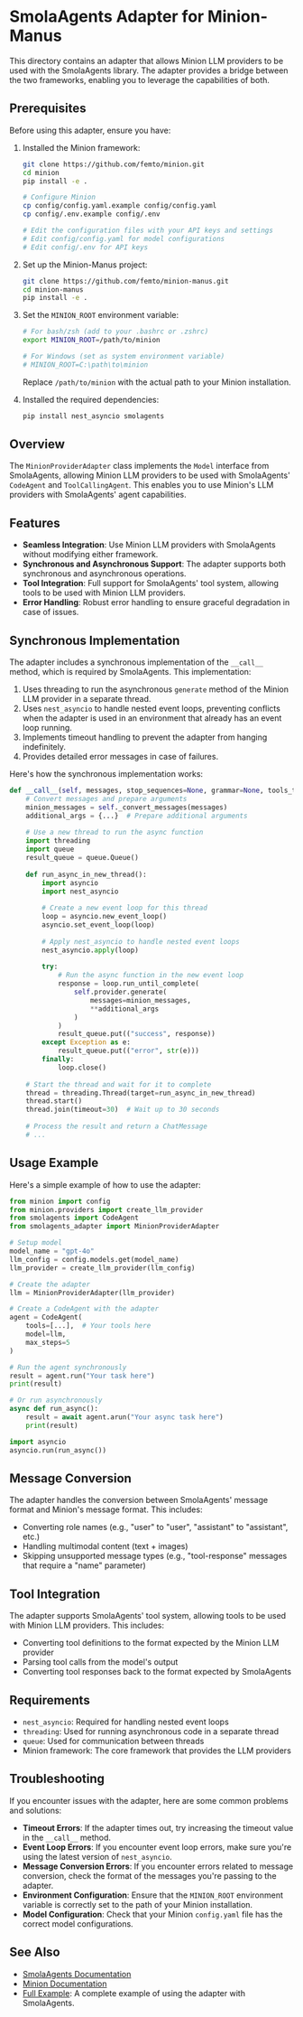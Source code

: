 # SmolaAgents Adapter for Minion-Manus

This directory contains an adapter that allows Minion LLM providers to be used with the SmolaAgents library. The adapter provides a bridge between the two frameworks, enabling you to leverage the capabilities of both.

## Prerequisites

Before using this adapter, ensure you have:

1. Installed the Minion framework:
   ```bash
   git clone https://github.com/femto/minion.git
   cd minion
   pip install -e .
   
   # Configure Minion
   cp config/config.yaml.example config/config.yaml
   cp config/.env.example config/.env
   
   # Edit the configuration files with your API keys and settings
   # Edit config/config.yaml for model configurations
   # Edit config/.env for API keys
   ```

2. Set up the Minion-Manus project:
   ```bash
   git clone https://github.com/femto/minion-manus.git
   cd minion-manus
   pip install -e .
   ```

3. Set the `MINION_ROOT` environment variable:
   ```bash
   # For bash/zsh (add to your .bashrc or .zshrc)
   export MINION_ROOT=/path/to/minion
   
   # For Windows (set as system environment variable)
   # MINION_ROOT=C:\path\to\minion
   ```
   Replace `/path/to/minion` with the actual path to your Minion installation.

4. Installed the required dependencies:
   ```bash
   pip install nest_asyncio smolagents
   ```

## Overview

The `MinionProviderAdapter` class implements the `Model` interface from SmolaAgents, allowing Minion LLM providers to be used with SmolaAgents' `CodeAgent` and `ToolCallingAgent`. This enables you to use Minion's LLM providers with SmolaAgents' agent capabilities.

## Features

- **Seamless Integration**: Use Minion LLM providers with SmolaAgents without modifying either framework.
- **Synchronous and Asynchronous Support**: The adapter supports both synchronous and asynchronous operations.
- **Tool Integration**: Full support for SmolaAgents' tool system, allowing tools to be used with Minion LLM providers.
- **Error Handling**: Robust error handling to ensure graceful degradation in case of issues.

## Synchronous Implementation

The adapter includes a synchronous implementation of the `__call__` method, which is required by SmolaAgents. This implementation:

1. Uses threading to run the asynchronous `generate` method of the Minion LLM provider in a separate thread.
2. Uses `nest_asyncio` to handle nested event loops, preventing conflicts when the adapter is used in an environment that already has an event loop running.
3. Implements timeout handling to prevent the adapter from hanging indefinitely.
4. Provides detailed error messages in case of failures.

Here's how the synchronous implementation works:

```python
def __call__(self, messages, stop_sequences=None, grammar=None, tools_to_call_from=None, **kwargs):
    # Convert messages and prepare arguments
    minion_messages = self._convert_messages(messages)
    additional_args = {...}  # Prepare additional arguments
    
    # Use a new thread to run the async function
    import threading
    import queue
    result_queue = queue.Queue()
    
    def run_async_in_new_thread():
        import asyncio
        import nest_asyncio
        
        # Create a new event loop for this thread
        loop = asyncio.new_event_loop()
        asyncio.set_event_loop(loop)
        
        # Apply nest_asyncio to handle nested event loops
        nest_asyncio.apply(loop)
        
        try:
            # Run the async function in the new event loop
            response = loop.run_until_complete(
                self.provider.generate(
                    messages=minion_messages,
                    **additional_args
                )
            )
            result_queue.put(("success", response))
        except Exception as e:
            result_queue.put(("error", str(e)))
        finally:
            loop.close()
    
    # Start the thread and wait for it to complete
    thread = threading.Thread(target=run_async_in_new_thread)
    thread.start()
    thread.join(timeout=30)  # Wait up to 30 seconds
    
    # Process the result and return a ChatMessage
    # ...
```

## Usage Example

Here's a simple example of how to use the adapter:

```python
from minion import config
from minion.providers import create_llm_provider
from smolagents import CodeAgent
from smolagents_adapter import MinionProviderAdapter

# Setup model
model_name = "gpt-4o"
llm_config = config.models.get(model_name)
llm_provider = create_llm_provider(llm_config)

# Create the adapter
llm = MinionProviderAdapter(llm_provider)

# Create a CodeAgent with the adapter
agent = CodeAgent(
    tools=[...],  # Your tools here
    model=llm,
    max_steps=5
)

# Run the agent synchronously
result = agent.run("Your task here")
print(result)

# Or run asynchronously
async def run_async():
    result = await agent.arun("Your async task here")
    print(result)

import asyncio
asyncio.run(run_async())
```

## Message Conversion

The adapter handles the conversion between SmolaAgents' message format and Minion's message format. This includes:

- Converting role names (e.g., "user" to "user", "assistant" to "assistant", etc.)
- Handling multimodal content (text + images)
- Skipping unsupported message types (e.g., "tool-response" messages that require a "name" parameter)

## Tool Integration

The adapter supports SmolaAgents' tool system, allowing tools to be used with Minion LLM providers. This includes:

- Converting tool definitions to the format expected by the Minion LLM provider
- Parsing tool calls from the model's output
- Converting tool responses back to the format expected by SmolaAgents

## Requirements

- `nest_asyncio`: Required for handling nested event loops
- `threading`: Used for running asynchronous code in a separate thread
- `queue`: Used for communication between threads
- Minion framework: The core framework that provides the LLM providers

## Troubleshooting

If you encounter issues with the adapter, here are some common problems and solutions:

- **Timeout Errors**: If the adapter times out, try increasing the timeout value in the `__call__` method.
- **Event Loop Errors**: If you encounter event loop errors, make sure you're using the latest version of `nest_asyncio`.
- **Message Conversion Errors**: If you encounter errors related to message conversion, check the format of the messages you're passing to the adapter.
- **Environment Configuration**: Ensure that the `MINION_ROOT` environment variable is correctly set to the path of your Minion installation.
- **Model Configuration**: Check that your Minion `config.yaml` file has the correct model configurations.

## See Also

- [SmolaAgents Documentation](https://github.com/huggingface/smolagents)
- [Minion Documentation](https://github.com/femto/minion)
- [Full Example](./smolagents_example.py): A complete example of using the adapter with SmolaAgents. 